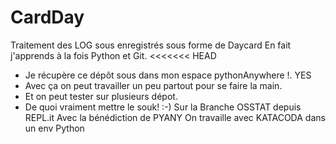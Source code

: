 # CardDay
Traitement des LOG sous enregistrés sous forme de Daycard
En fait j'apprends à la fois Python et Git.
<<<<<<< HEAD
* Je récupère ce dépôt sous dans mon espace pythonAnywhere !. YES
* Avec ça on peut travailler un peu partout pour se faire la main.
* Et on peut tester sur plusieurs dépot.
* De quoi vraiment mettre le souk! :-)
Sur la Branche OSSTAT depuis REPL.it
Avec la bénédiction de PYANY
On travaille avec KATACODA dans un env Python 
